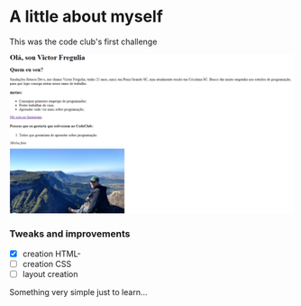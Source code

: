 
<h1> A little about myself </h1>

<p> This was the code club's first challenge</p>

<img src="./assets/capturar.PNG" alt= "resultado">

### Tweaks and improvements
- [x] creation HTML- 
- [ ] creation CSS
- [ ] layout creation 
<p> Something very simple just to learn...</p>
